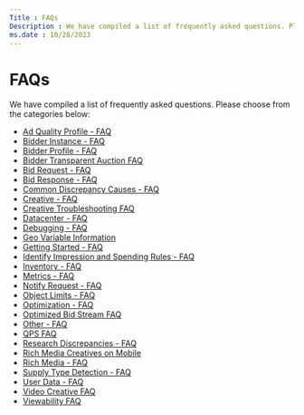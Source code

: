 ```yaml
---
Title : FAQs
Description : We have compiled a list of frequently asked questions. Please choose
ms.date : 10/28/2023
---
```



# FAQs



We have compiled a list of frequently asked questions. Please choose
from the categories below:

- <a
  href="ad-quality-profile---faq.md"
  class="xref" target="_blank">Ad Quality Profile - FAQ</a>
- <a
  href="bidder-instance---faq.md"
  class="xref" target="_blank">Bidder Instance - FAQ</a>
- <a
  href="bidder-profile---faq.md"
  class="xref" target="_blank">Bidder Profile - FAQ</a>
- <a
  href="bidder-transparent-auction-faq.md"
  class="xref" target="_blank">Bidder Transparent Auction FAQ</a>
- <a
  href="bid-request---faq.md"
  class="xref" target="_blank">Bid Request - FAQ</a>
- <a
  href="bid-response---faq.md"
  class="xref" target="_blank">Bid Response - FAQ</a>
- <a
  href="common-discrepancy-causes---faq.md"
  class="xref" target="_blank">Common Discrepancy Causes - FAQ</a>
- <a
  href="creative---faq.md"
  class="xref" target="_blank">Creative - FAQ</a>
- <a
  href="creative-troubleshooting-faq.md"
  class="xref" target="_blank">Creative Troubleshooting FAQ</a>
- <a
  href="datacenter---faq.md"
  class="xref" target="_blank">Datacenter - FAQ</a>
- <a
  href="debugging---faq.md"
  class="xref" target="_blank">Debugging - FAQ</a>
- <a
  href="geo-variable-information.md"
  class="xref" target="_blank">Geo Variable Information</a>
- <a
  href="getting-started---faq.md"
  class="xref" target="_blank">Getting Started - FAQ</a>
- <a
  href="identify-impression-and-spending-rules---faq.md"
  class="xref" target="_blank">Identify Impression and Spending Rules -
  FAQ</a>
- <a
  href="inventory---faq.md"
  class="xref" target="_blank">Inventory - FAQ</a>
- <a
  href="metrics---faq.md"
  class="xref" target="_blank">Metrics - FAQ</a>
- <a
  href="notify-request---faq.md"
  class="xref" target="_blank">Notify Request - FAQ</a>
- <a
  href="object-limits---faq.md"
  class="xref" target="_blank">Object Limits - FAQ</a>
- <a
  href="optimization---faq.md"
  class="xref" target="_blank">Optimization - FAQ</a>
- <a
  href="optimized-bid-stream-faq.md"
  class="xref" target="_blank">Optimized Bid Stream FAQ</a>
- <a
  href="other---faq.md"
  class="xref" target="_blank">Other - FAQ</a>
- <a href="qps-faq.md"
  class="xref" target="_blank">QPS FAQ</a>
- <a
  href="research-discrepancies---faq.md"
  class="xref" target="_blank">Research Discrepancies - FAQ</a>
- <a
  href="rich-media-creatives-on-mobile.md"
  class="xref" target="_blank">Rich Media Creatives on Mobile</a>
- <a
  href="rich-media---faq.md"
  class="xref" target="_blank">Rich Media - FAQ</a>
- <a
  href="supply-type-detection---faq.md"
  class="xref" target="_blank">Supply Type Detection - FAQ</a>
- <a
  href="user-data---faq.md"
  class="xref" target="_blank">User Data - FAQ</a>
- <a
  href="video-creative-faq.md"
  class="xref" target="_blank">Video Creative FAQ</a>
- <a
  href="viewability-faq.md"
  class="xref" target="_blank">Viewability FAQ</a>




